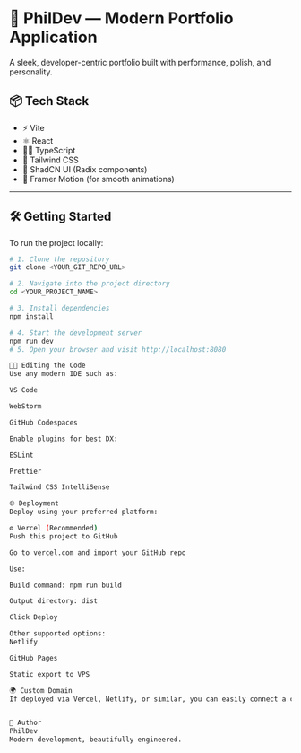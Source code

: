 # 🚀 PhilDev — Modern Portfolio Application

A sleek, developer-centric portfolio built with performance, polish, and personality.

## 📦 Tech Stack

- ⚡ Vite
- ⚛️ React
- 🧑‍💻 TypeScript
- 🎨 Tailwind CSS
- 🧩 ShadCN UI (Radix components)
- 💫 Framer Motion (for smooth animations)

---

## 🛠 Getting Started

To run the project locally:

```bash
# 1. Clone the repository
git clone <YOUR_GIT_REPO_URL>

# 2. Navigate into the project directory
cd <YOUR_PROJECT_NAME>

# 3. Install dependencies
npm install

# 4. Start the development server
npm run dev
# 5. Open your browser and visit http://localhost:8080

🧑‍💻 Editing the Code
Use any modern IDE such as:

VS Code

WebStorm

GitHub Codespaces

Enable plugins for best DX:

ESLint

Prettier

Tailwind CSS IntelliSense

🌐 Deployment
Deploy using your preferred platform:

⚙️ Vercel (Recommended)
Push this project to GitHub

Go to vercel.com and import your GitHub repo

Use:

Build command: npm run build

Output directory: dist

Click Deploy

Other supported options:
Netlify

GitHub Pages

Static export to VPS

🌍 Custom Domain
If deployed via Vercel, Netlify, or similar, you can easily connect a custom domain from their dashboard.


👤 Author
PhilDev
Modern development, beautifully engineered.

